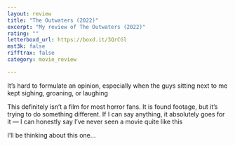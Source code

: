 ```yaml
---
layout: review
title: "The Outwaters (2022)"
excerpt: "My review of The Outwaters (2022)"
rating: ""
letterboxd_url: https://boxd.it/3QrCGl
mst3k: false
rifftrax: false
category: movie_review

---
```


It’s hard to formulate an opinion, especially when the guys sitting next to me kept sighing, groaning, or laughing

This definitely isn’t a film for most horror fans. It is found footage, but it’s trying to do something different. If I can say anything, it absolutely goes for it — I can honestly say I’ve never seen a movie quite like this

I’ll be thinking about this one…